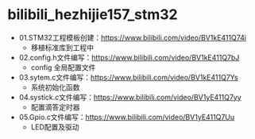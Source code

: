 # bilibili_hezhijie157_stm32

- 01.STM32工程模板创建：https://www.bilibili.com/video/BV1kE411Q74i
  - 移植标准库到工程中
- 02.config.h文件编写：https://www.bilibili.com/video/BV1kE411Q7bJ
  - config 全局配置文件
- 03.sytem.c文件编写：https://www.bilibili.com/video/BV1kE411Q7Ys
  - 系统初始化函数
- 04.systick.c文件编写：https://www.bilibili.com/video/BV1yE411Q7yy
  - 配置滴答定时器
- 05.Gpio.c文件编写：https://www.bilibili.com/video/BV1yE411Q7Uu
  - LED配置及驱动